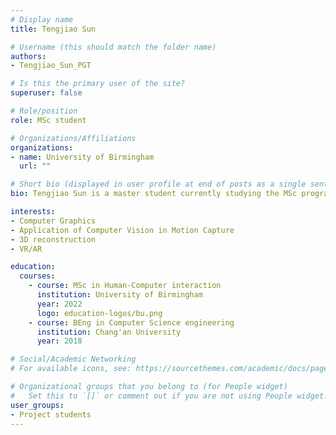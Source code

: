 ```yaml
---
# Display name
title: Tengjiao Sun

# Username (this should match the folder name)
authors:
- Tengjiao_Sun_PGT

# Is this the primary user of the site?
superuser: false

# Role/position
role: MSc student

# Organizations/Affiliations
organizations:
- name: University of Birmingham
  url: ""

# Short bio (displayed in user profile at end of posts as a single sentence)
bio: Tengjiao Sun is a master student currently studying the MSc program at the University of Birmingham, his background is in computer science and human-computer interaction.

interests:
- Computer Graphics
- Application of Computer Vision in Motion Capture
- 3D reconstruction
- VR/AR

education:
  courses:
    - course: MSc in Human-Computer interaction
      institution: University of Birmingham
      year: 2022
      logo: education-logos/bu.png
    - course: BEng in Computer Science engineering
      institution: Chang'an University
      year: 2018

# Social/Academic Networking
# For available icons, see: https://sourcethemes.com/academic/docs/page-builder/#icons

# Organizational groups that you belong to (for People widget)
#   Set this to `[]` or comment out if you are not using People widget.
user_groups:
- Project students
---
```

